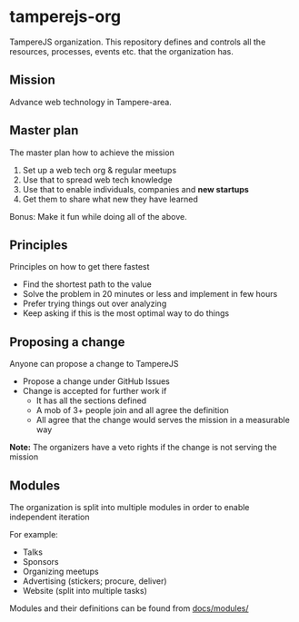 # tamperejs-org

TampereJS organization. This repository defines and controls all the resources, processes, events
etc. that the organization has.

## Mission

Advance web technology in Tampere-area.

## Master plan

The master plan how to achieve the mission

1. Set up a web tech org & regular meetups
2. Use that to spread web tech knowledge
3. Use that to enable individuals, companies and **new startups**
4. Get them to share what new they have learned

Bonus: Make it fun while doing all of the above.

## Principles

Principles on how to get there fastest

- Find the shortest path to the value
- Solve the problem in 20 minutes or less and implement in few hours
- Prefer trying things out over analyzing
- Keep asking if this is the most optimal way to do things

## Proposing a change

Anyone can propose a change to TampereJS

- Propose a change under GitHub Issues
- Change is accepted for further work if
    - It has all the sections defined
    - A mob of 3+ people join and all agree the definition
    - All agree that the change would serves the mission in a measurable way

**Note:** The organizers have a veto rights if the change is not serving the mission

## Modules

The organization is split into multiple modules in order to enable independent iteration

For example:

- Talks
- Sponsors
- Organizing meetups
- Advertising (stickers; procure, deliver)
- Website (split into multiple tasks)

Modules and their definitions can be found from [docs/modules/](docs/modules/)